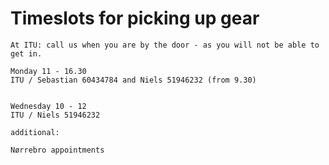 # Timeslots for picking up gear

```
At ITU: call us when you are by the door - as you will not be able to get in.

Monday 11 - 16.30 
ITU / Sebastian 60434784 and Niels 51946232 (from 9.30)


Wednesday 10 - 12
ITU / Niels 51946232

additional:

Nørrebro appointments
```
